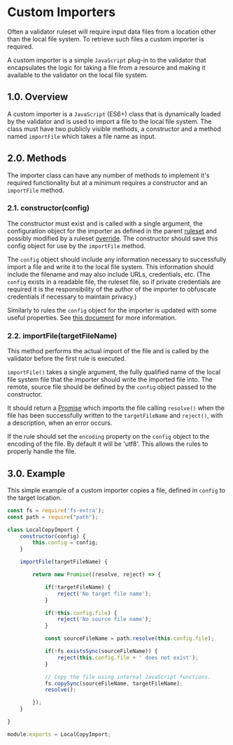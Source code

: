 # Custom Importers

Often a validator ruleset will require input data files from a location other than the local file system.
 To retrieve such files a custom importer is required.
 
A custom importer is a simple `JavaScript` plug-in to the validator that encapsulates the logic for
 taking a file from a resource and making it available to the validator on the local file system.

## 1.0. Overview

A custom importer is a `JavaScript` (ES6+) class that is dynamically loaded by the validator and is used to
import a file to the local file system. The class must have two publicly visible methods, a constructor
and a method named `importFile` which takes a file name as input.

## 2.0. Methods

The importer class can have any number of methods to implement it's required functionality but at a minimum
 requires a constructor and an `importFile` method.
 
### 2.1. constructor(config)

The constructor must exist and is called with a single argument, the configuration object for the importer
as defined in the parent [ruleset] and possibly modified by a ruleset [override](ruleset#3.0.-Overrides).
The constructor should save this config object for use by the `importFile` method.

The `config` object should include any information necessary to successfully import a file and write it
to the local file system. This information should include the filename and may also include URLs,
credentials, etc. (The `config` exists in a readable file, the ruleset file, so if private credentials
are required it is the responsibility of the author of the importer to obfuscate credentials if necessary
to maintain privacy.)

Similarly to rules the `config` object for the importer is updated with some useful properties. See
[this document](ruleConfig.md) for more information.
 
### 2.2. importFile(targetFileName)

This method performs the actual import of the file and is called by the validator before the first rule is
executed.

`importFile()` takes a single argument, the fully qualified name of the local file system file that
the importer should write the imported file into. The remote, source file should be defined by the
`config` object passed to the constructor.

It should return a [Promise](https://developer.mozilla.org/en/docs/Web/JavaScript/Reference/Global_Objects/Promise)
which imports the file calling `resolve()` when the file has been successfully written to the `targetFileName`
and `reject()`, with a description, when an error occurs.

If the rule should set the `encoding` property on the `config` object to the encoding
of the file. By default it will be 'utf8'. This allows the rules to properly handle
the file.

## 3.0. Example

This simple example of a custom importer copies a file, defined in `config` to the target location.

```javascript
const fs = require('fs-extra');
const path = require("path");

class LocalCopyImport {
	constructor(config) {
		this.config = config;
	}

	importFile(targetFileName) {

        return new Promise((resolve, reject) => {

            if(!targetFileName) {
                reject('No target file name');
            }

            if(!this.config.file) {
                reject('No source file name');
            }

            const sourceFileName = path.resolve(this.config.file);

            if(!fs.existsSync(sourceFileName)) {
                reject(this.config.file + ' does not exist');
            }

            // Copy the file using internal JavaScript functions.
            fs.copySync(sourceFileName, targetFileName);
			resolve();

        });
    }

}

module.exports = LocalCopyImport;
```

[ruleset]: ruleset.md
